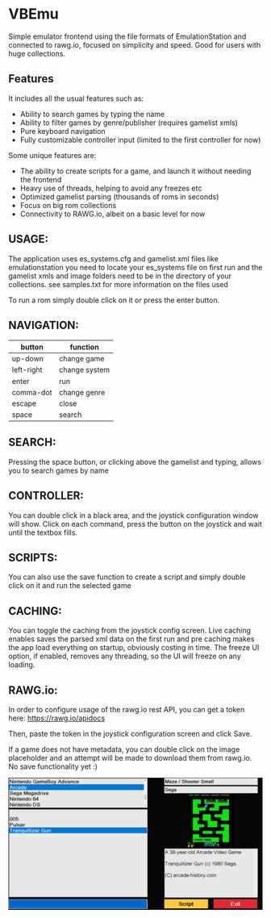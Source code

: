 # VBEmu
Simple emulator frontend using the file formats of EmulationStation and connected to rawg.io, focused on simplicity and speed.
Good for users with huge collections.

## Features

It includes all the usual features such as:

* Ability to search games by typing the name
* Ability to filter games by genre/publisher (requires gamelist xmls)
* Pure keyboard navigation
* Fully customizable controller input (limited to the first controller for now)

Some unique features are:

* The ability to create scripts for a game, and launch it without needing the frontend
* Heavy use of threads, helping to avoid any freezes etc
* Optimized gamelist parsing (thousands of roms in seconds)
* Focus on big rom collections
* Connectivity to RAWG.io, albeit on a basic level for now

## USAGE:

The application uses es_systems.cfg and gamelist.xml files like emulationstation
you need to locate your es_systems file on first run and the gamelist xmls and image folders need to be in the directory of your collections.
see samples.txt for more information on the files used

To run a rom simply double click on it or press the enter button.

## NAVIGATION:

|button|function|
| --- | --- |
|up-down|change game|
|left-right|change system|
|enter|run|
|comma-dot|change genre|
|escape|close|
|space|search|

## SEARCH:

Pressing the space button, or clicking above the gamelist and typing, allows you to search 
games by name

## CONTROLLER:

You can double click in a black area, and the joystick configuration window will show. 
Click on each command, press the button on the joystick and wait until the textbox fills.

## SCRIPTS:

You can also use the save function to create a script and simply double click on it and run the selected game

## CACHING:

You can toggle the caching from the joystick config screen. Live caching enables saves the parsed xml data 
on the first run and pre caching makes the app load everything on startup, obviously costing in time.
The freeze UI option, if enabled, removes any threading, so the UI will freeze on any loading.

## RAWG.io:

In order to configure usage of the rawg.io rest API, you can get a token here:
https://rawg.io/apidocs

Then, paste the token in the joystick configuration screen and click Save.

If a game does not have metadata, you can double click on the image placeholder and an attempt will be made
to download them from rawg.io. No save functionality yet :)

![Screenshot](/screenshot.png)
